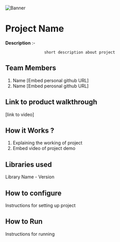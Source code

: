 ![Banner]()

# Project Name

**Description** :-

                     short description about project

## Team Members
1. Name [Embed personal github URL]
2. Name [Embed perosnal github URL]


## Link to product walkthrough
[link to video]
## How it Works ?
1. Explaining the working of project
2. Embed video of project demo
## Libraries used
Library Name - Version
## How to configure
Instructions for setting up project
## How to Run
Instructions for running
